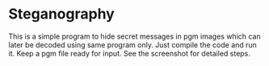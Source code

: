 # Steganography
This is a simple program to hide secret messages in pgm images which can later be decoded using same program only.
Just compile the code and run it. Keep a pgm file ready for input.
See the screenshot for detailed steps.

